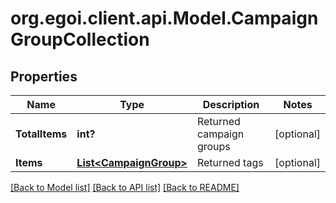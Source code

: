 # org.egoi.client.api.Model.CampaignGroupCollection
## Properties

Name | Type | Description | Notes
------------ | ------------- | ------------- | -------------
**TotalItems** | **int?** | Returned campaign groups | [optional] 
**Items** | [**List&lt;CampaignGroup&gt;**](CampaignGroup.md) | Returned tags | [optional] 

[[Back to Model list]](../README.md#documentation-for-models) [[Back to API list]](../README.md#documentation-for-api-endpoints) [[Back to README]](../README.md)

